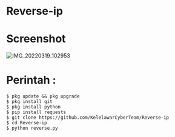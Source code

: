 # Reverse-ip

# Screenshot
![IMG_20220319_102953](https://b.top4top.io/p_230302e760.png)

# Perintah :
    $ pkg update && pkg upgrade
    $ pkg install git
    $ pkg install python
    $ pip install requests
    $ git clone https://github.com/KelelawarCyberTeam/Reverse-ip
    $ cd Reverse-ip
    $ python reverse.py
